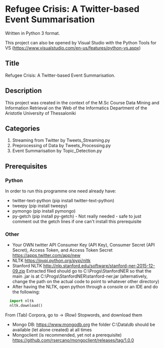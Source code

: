 # Refugee Crisis: A Twitter-based Event Summarisation
Written in Python 3 format.

This project can also be opened by Visual Studio with the Python Tools for VS (https://www.visualstudio.com/en-us/features/python-vs.aspx)

## Title
Refugee Crisis: A Twitter-based Event Summarisation.

## Description
This project was created in the context of the M.Sc Course Data Mining and Information Retrieval on the Web of the Informatics Department of the Aristotle University of Thessaloniki

## Categories
1. Streaming from Twitter by Tweets_Streaming.py
2. Preprocessing of Data by Tweets_Processing.py
3. Event Summarisation by Topic_Detection.py

## Prerequisites
### Python
In order to run this programme one need already have:

* twitter-text-python (pip install twitter-text-python)
* tweepy (pip install tweepy)
* pymongo (pip install pymongo)
* py-getch (pip install py-getch) - Not really needed - safe to just comment out the getch lines if one can't install this prerequisite

### Other
* Your OWN twitter API Consumer Key (API Key), Consumer Secret (API Secret), Access Token, and Access Token Secret https://apps.twitter.com/app/new
* NLTK https://pypi.python.org/pypi/nltk
* Stanford NLTK http://nlp.stanford.edu/software/stanford-ner-2015-12-09.zip
  Extracted filed should go to C:\Progs\StanfordNER so that the main .jar is at C:\Progs\StanfordNER\stanford-ner.jar (alternatively, change the path on the actual code to point to whatever other directory)
* After having the NLTK, open python through a console or an IDE and do the following:
```python
  import nltk
  nltk.download()
```
From (Tab) Corpora, go to -> (Row) Stopwords, and download them

* Mongo DB: https://www.mongodb.org
  the folder C:\Data\db should be available (let alone created) at all times
* Mongoclient (is recommended, yet not a prerequisite) https://github.com/rsercano/mongoclient/releases/tag/1.0.0
